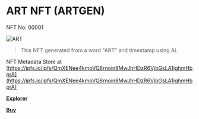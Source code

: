 # ART NFT (ARTGEN)
NFT No: 00001

![ART](https://artgen.nft.my.id/original/7ca87f21df409aab69997184a3d346ad79ebe6dcb4acbb5d67bf77365e959e8b.png)

> This NFT generated from a word "ART" and timestamp using AI.

NFT Metadata Store at [https://ipfs.io/ipfs/QmXENee4kmoVQ8rnoin8MwJhHDzR6VjbGsLA1ighmHbprA](https://ipfs.io/ipfs/QmXENee4kmoVQ8rnoin8MwJhHDzR6VjbGsLA1ighmHbprA)

**[Explorer](https://simpleledger.info/#token/7ca87f21df409aab69997184a3d346ad79ebe6dcb4acbb5d67bf77365e959e8b)**

**[Buy](https://www.juungle.net/#/assets/7ca87f21df409aab69997184a3d346ad79ebe6dcb4acbb5d67bf77365e959e8b)**
